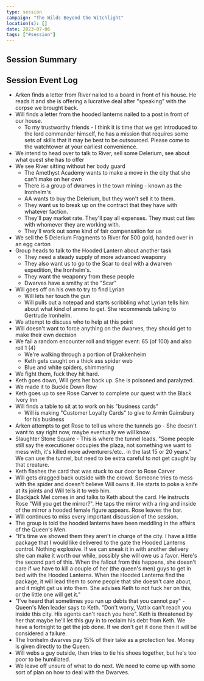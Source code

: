 ```yaml
---
type: session
campaign: "The Wilds Beyond the Witchlight"
location(s): []
date: 2023-07-06
tags: ["#session"]
---
```


## Session Summary

## Session Event Log

- Arken finds a letter from River nailed to a board in front of his house. He reads it and she is offering a lucrative deal after "speaking" with the corpse we brought back.
- Will finds a letter from the hooded lanterns nailed to a post in front of our house.
	- To my trustworthy friends - I think it is time that we get introduced to the lord commander himself, he has a mission that requires some sets of skills that it may be best to be outsourced. Please come to the watchtower at your earliest convenience. 
- We intend to head over to talk to River, sell some Delerium, see about what quest she has to offer
- We see River sitting without her body guard
	- The Amethyst Academy wants to make a move in the city that she can't make on her own
	- There is a group of dwarves in the town mining - known as the Ironhelm's
	- AA wants to buy the Delerium, but they won't sell it to them.
	- They want us to break up on the contract that they have with whatever faction.
	- They'll pay market rate. They'll pay all expenses. They must cut ties with whomever they are working with.
	- They'll work out some kind of fair compensation for us
- We sell the 5 Delerium Fragments to River for 500 gold, handed over in an egg carton
- Group heads to talk to the Hooded Lantern about another task
	- They need a steady supply of more advanced weaponry
	- They also want us to go to the Scar to deal with a dwarven expedition, the Ironhelm's.
	- They want the weaponry from these people
	- Dwarves have a smithy at the "Scar"
- Will goes off on his own to try to find Lyrian
	- Will lets her touch the gun
	- Will pulls out a notepad and starts scribbling what Lyrian tells him about what kind of ammo to get. She recommends talking to Gertrude Ironhelm.
- We attempt to discuss who to help at this point
- Will doesn't want to force anything on the dwarves, they should get to make their own decision
- We fail a random encounter roll and trigger event: 65 (of 100) and also roll 1 (4)
	- We're walking through a portion of Drakkenheim
	- Keth gets caught on a thick ass spider web
	- Blue and white spiders, shimmering
- We fight them, fuck they hit hard.
- Keth goes down, Will gets her back up. She is poisoned and paralyzed.
- We made it to Buckle Down Row
- Keth goes up to see Rose Carver to complete our quest with the Black Ivory Inn
- Will finds a table to sit at to work on his "business cards"
	- Will is making "Customer Loyalty Cards" to give to Armin Gainsbury for his business
- Arken attempts to get Rose to tell us where the tunnels go - She doesn't want to say right now, maybe eventually we will know.
- Slaughter Stone Square - This is where the tunnel leads. "Some people still say the executioner occupies the plaza, not something we want to mess with, it's killed more adventurers/etc.. in the last 15 or 20 years." We can use the tunnel, but need to be extra careful to not get caught by that creature.
- Keth flashes the card that was stuck to our door to Rose Carver
- Will gets dragged back outside with the crowd. Someone tries to mess with the spider and doesn't believe Will owns it. He starts to poke a knife at its joints and Will tells it to web him.
- Blackjack Mel comes in and talks to Keth about the card. He instructs Rose "Will you get the mirror?". He taps the mirror with a ring and inside of the mirror a hooded female figure appears. Rose leaves the bar.
- Will continues to miss every important discussion of the session.
- The group is told the hooded lanterns have been meddling in the affairs of the Queen's Men.
- "It's time we showed them they aren't in charge of the city. I have a little package that I would like delivered to the gate the Hooded Lanterns control. Nothing explosive. If we can sneak it in with another delivery she can make it worth our while, possibly she will owe us a favor. Here's the second part of this. When the fallout from this happens, she doesn't care if we have to kill a couple of her (the queen's men) guys to get in bed with the Hooded Lanterns. When the Hooded Lanterns find the package, it will lead them to some people that she doesn't care about, and it might get us into them. She advises Keth to not fuck her on this, or the little one will get it."
- "I've heard that sometimes you run up debts that you cannot pay" - Queen's Men leader says to Keth. "Don't worry, Vattix can't reach you inside this city. His agents can't reach you here". Keth is threatened by her that maybe he'll let this guy in to reclaim his debt from Keth. We have a fortnight to get the job done. If we don't get it done then it will be considered a failure. 
- The Ironhelm dwarves pay 15% of their take as a protection fee. Money is given directly to the Queen.
- Will webs a guy outside, then tries to tie his shoes together, but he's too poor to be humiliated.
- We leave off unsure of what to do next. We need to come up with some sort of plan on how to deal with the Dwarves.